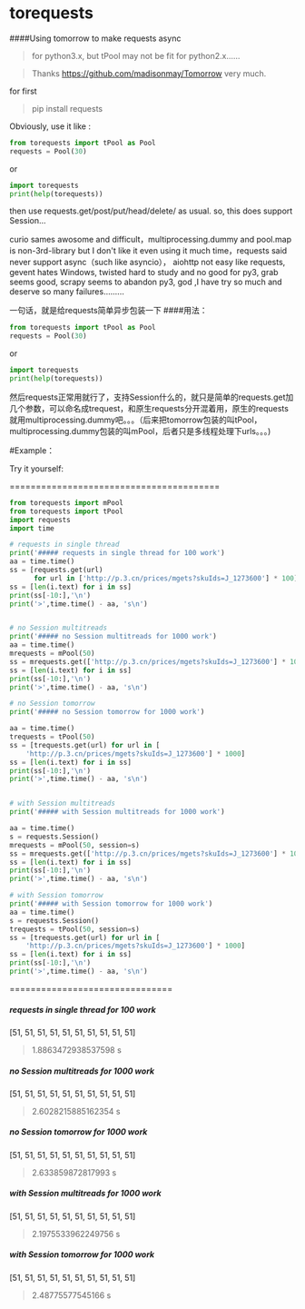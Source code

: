 # torequests
####Using tomorrow to make requests async
>for python3.x, but tPool may not be fit for python2.x......

>Thanks https://github.com/madisonmay/Tomorrow very much.

for first

>pip install requests

Obviously, use it like :
```python
from torequests import tPool as Pool
requests = Pool(30)
```
or 
```python
import torequests
print(help(torequests))
```
then use requests.get/post/put/head/delete/ as usual.
so, this does support Session...

curio sames awosome and difficult，multiprocessing.dummy and pool.map is non-3rd-library but I don't like it even using it much time，requests said never support async（such like asyncio）， aiohttp not easy like requests, gevent hates Windows, twisted hard to study and no good for py3, grab seems good, scrapy seems to abandon py3, god ,I have try so much and deserve so many failures.........


一句话，就是给requests简单异步包装一下
####用法：
```python
from torequests import tPool as Pool
requests = Pool(30)
```
or 
```python
import torequests
print(help(torequests))
```
然后requests正常用就行了，支持Session什么的，就只是简单的requests.get加几个参数，可以命名成trequest，和原生requests分开混着用，原生的requests就用multiprocessing.dummy吧。。。（后来把tomorrow包装的叫tPool，multiprocessing.dummy包装的叫mPool，后者只是多线程处理下urls。。。)

#Example：

Try it yourself:

========================================
```python
from torequests import mPool
from torequests import tPool
import requests
import time

# requests in single thread
print('##### requests in single thread for 100 work')
aa = time.time()
ss = [requests.get(url)
      for url in ['http://p.3.cn/prices/mgets?skuIds=J_1273600'] * 100]
ss = [len(i.text) for i in ss]
print(ss[-10:],'\n')
print('>',time.time() - aa, 's\n')


# no Session multitreads
print('##### no Session multitreads for 1000 work')
aa = time.time()
mrequests = mPool(50)
ss = mrequests.get(['http://p.3.cn/prices/mgets?skuIds=J_1273600'] * 1000)
ss = [len(i.text) for i in ss]
print(ss[-10:],'\n')
print('>',time.time() - aa, 's\n')

# no Session tomorrow
print('##### no Session tomorrow for 1000 work')

aa = time.time()
trequests = tPool(50)
ss = [trequests.get(url) for url in [
    'http://p.3.cn/prices/mgets?skuIds=J_1273600'] * 1000]
ss = [len(i.text) for i in ss]
print(ss[-10:],'\n')
print('>',time.time() - aa, 's\n')


# with Session multitreads
print('##### with Session multitreads for 1000 work')

aa = time.time()
s = requests.Session()
mrequests = mPool(50, session=s)
ss = mrequests.get(['http://p.3.cn/prices/mgets?skuIds=J_1273600'] * 1000)
ss = [len(i.text) for i in ss]
print(ss[-10:],'\n')
print('>',time.time() - aa, 's\n')

# with Session tomorrow
print('##### with Session tomorrow for 1000 work')
aa = time.time()
s = requests.Session()
trequests = tPool(50, session=s)
ss = [trequests.get(url) for url in [
    'http://p.3.cn/prices/mgets?skuIds=J_1273600'] * 1000]
ss = [len(i.text) for i in ss]
print(ss[-10:],'\n')
print('>',time.time() - aa, 's\n')
```

===============================

##### requests in single thread for 100 work
[51, 51, 51, 51, 51, 51, 51, 51, 51, 51] 

> 1.8863472938537598 s

##### no Session multitreads for 1000 work
[51, 51, 51, 51, 51, 51, 51, 51, 51, 51] 

> 2.6028215885162354 s

##### no Session tomorrow for 1000 work
[51, 51, 51, 51, 51, 51, 51, 51, 51, 51] 

> 2.633859872817993 s

##### with Session multitreads for 1000 work
[51, 51, 51, 51, 51, 51, 51, 51, 51, 51] 

> 2.1975533962249756 s

##### with Session tomorrow for 1000 work
[51, 51, 51, 51, 51, 51, 51, 51, 51, 51] 

> 2.48775577545166 s